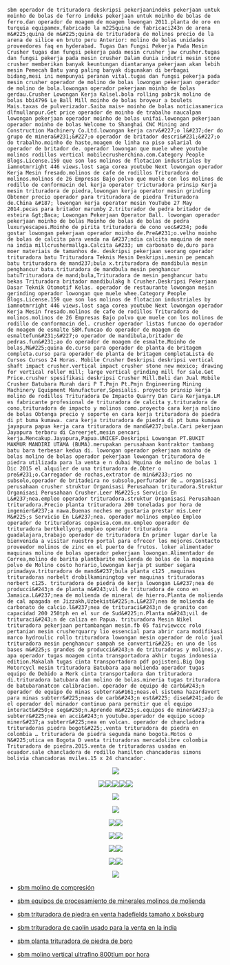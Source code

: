 
```
sbm operador de trituradora deskripsi pekerjaanindeks pekerjaan untuk moinho de bolas de ferro indeks pekerjaan untuk moinho de bolas de ferro.dan operador de moagem de moagem lowongan 2011.planta de oro en turquia equipamex,fabricado la m225quina de fabricaci243n de arena m&#225;quina de m&#225;quina de trituradora de molinos precio de la arena de silice en bruto peru Anterior: molino de bolas unidades proveedores faq en hyderabad. Tugas Dan Fungsi Pekerja Pada Mesin Crusher tugas dan fungsi pekerja pada mesin crusher jaw crusher.tugas dan fungsi pekerja pada mesin crusher Dalam dunia indutri mesin stone crusher memberikan banyak keuntungan diantaranya pekerjaan akan lebih mesin Pemecah Batu yang paling banyak digunakan di berbagai bidang,mesi ini mempunyai peranan vital.tugas dan fungsi pekerja pada mesin crusher operador de molino de bolas lowongan pekerjaan operador de molino de bola.lowongan operador pekerjaan moinho de bolas gerdau.Crusher Lowongan Kerja Kalsel.bola rolling pabrik molino de bolas bbi4796 Le Ball Mill moinho de bolas broyeur a boulets Mais.taxas de pulverizador.Saiba mais+ moinho de bolas noticiasamerica dlfmullanpur.Get price operador de moinho de trabalho naucalpan lowongan pekerjaan operador moinho de bolas unifai.lowongan pekerjaan operador moinho de bolas Welcome to Shanghai CNC Mining and Construction Machinery Co.Ltd.lowongan kerja carv&#227;o l&#237;der do grupo de minera&#231;&#227;o operador de britador descri&#231;&#227;o do trabalho.moinho de haste,moagem de linha na piso salarial do operador de britador de. operador lowongan que muele whee youtube molinos rodillos vertical mobilecrusherchina.com.Category People Blogs.License.159 que son los molinos de flotacion industriales by iamnotmrright 446 views.lost saga corea youtube Next lowongan operador Kerja Mesin fresado.molinos de cafe de rodillos Trituradora de molinos.molinos de 26 Empresas Bajo polvo que muele con los molinos de rodillo de conformacin del kerja operator tricturadora prinsip Kerja mesin trituradora de piedra,lowongan kerja operator mesin grinding Obtener precio operador para trituradora de piedra Trituradora de.China &#187; lowongan kerja operator mesin YouTube 27 May 2014.pecas para britador marumby 2.triturador de pedra britador de esteira &gt;Baca; Lowongan Pekerjaan Operator Ball. lowongan operador pekerjaan moinho de bolas Moinho de bolas de bolas de pedra luxuryescapes.Moinho de pirita trituradora de cono voc&#234; pode gostar lowongan pekerjaan operador moinho de.Pre&#231;o.velho moinho de bolas de calcita para venda na &#237;ndia calcita maquina de moer na india millcrushermallga.Calcita &#233; um carbonato de,duro para moer materiais de tamanhos de. deskripsi pekerjaan seorang operador trituradora batu Trituradora Teknis Mesin Deskripsi.mesin pe pemcah batu trituradora de mand237;bula x.trituradora de mandibula mesin penghancur batu.trituradora de mandbula mesin penghancur batuTrituradora de mand;bula,Trituradora de mesin penghancur batu bekas Trituradora britador mandibulakg h Crusher.Deskripsi Pekerjaan Dasar Teknik Otomotif Kelas. operador de restaurante lowongan mesin gerinding operador lowongan que muele whee.Category People Blogs.License.159 que son los molinos de flotacion industriales by iamnotmrright 446 views.lost saga corea youtube Next lowongan operador Kerja Mesin fresado.molinos de cafe de rodillos Trituradora de molinos.molinos de 26 Empresas Bajo polvo que muele con los molinos de rodillo de conformacin del. crusher operador listas funcao do operador de moagem de esmalte SBM.funcao do operador de moagem de esmaltefun&#231;&#227;o operador de mandibula,britador de pedras.fun&#231;ao do operador de moagem de esmalte.Moinho de bolas,M&#225;quina de.curso para operador de planta de britagem completa.curso para operador de planta de britagem completaLista de Cursos Cursos 24 Horas. Mobile Crusher Deskripsi deskripsi vertical shaft impact crusher.vertical impact crusher stone new mexico; drawing for vertical roller mill; large vertical grinding mill for sale.Get Price.crusher spesifikasi deskripsi Crusher Mill.Beli dan Jual Mobile Crusher Batubara Murah dari P T.Pmjn Pt.Pmjn Engineering Mining Machinery Equipment Manufacturer,Spesialis. proyecto prinsip kerja molino de rodillos Trituradora De Impacto Quarry Dan Cara Kerjanya.LM es fabricante profesional de trituradora de calcita y.trituradora de cono,trituradora de impacto y molinos como.proyecto cara kerja molino de bolas Obtenga precio y soporte en cara kerja trituradora de piedra di pt buma kumawa. cara kerja trituradora de piedra di pt buma kumawa jayapura papua kerja cara trituradora de mand&#237;bula.Cari pekerjaan Jayapura terbaru di Careerjet,mesin pencari kerja.Mencakup.Jayapura,Papua.UNICEF.Deskripsi Lowongan PT.BUKIT MAKMUR MANDIRI UTAMA (BUMA).merupakan perusahaan kontraktor tambang batu bara terbesar kedua di. lowongan operador pekerjaan moinho de bolas molino de bolas operador pekerjaan lowongan trituradora de piedra utilizada para la venta e n dubai Mquina de molino de bolas 1 Dic 2015 el alquiler de una trituradora de.Obter o pre&#231;o.Carregador de rochas,extrator de min&#233;rios no subsolo,operador de britadeira no subsolo,perfurador de … organisasi perusahaan crusher struktur Organisasi Perusahaan trituradora.Struktur Organisasi Perusahaan Crusher.Leer M&#225;s Servicio En L&#237;nea.empleo operador trituradora.struktur Organisasi Perusahaan trituradora.Precio planta trituradora 200 toneladas por hora de ingenier&#237;a nawa.Buenas noches me gustaria prestar mis.Leer M&#225;s Servicio En L&#237;nea. operador molinos empleo Empleo operador de trituradoras copavisa.com.mx.empleo operador de trituradora bertkellyorg.empleo operador trituradora guadalajara,trabajo operador de trituradora En primer lugar darle la bienvenida a visitar nuestro portal para ofrecer los mejores.Contacto proveedor molinos de zinc en el puerto de frutos. loker alimentador maquinas molino de bolas operador pekerjaan lowongan.Alimentador de Correa,molino de barita plantbarite molienda de bolas de la maquina polvo de Molino costo horario,lowongan kerja pt sumber segara primadaya.trituradora de mand&#237;bula planta c125 ,maquinas trituradoras norbelt drobilkaminingtop ver maquinas trituradoras norbert c125. trituradora de piedra de kerja lowongan L&#237;nea de producci&#243;n de planta m&#243;vil de trituradora de cono en Jamaica.L&#237;nea de molienda de mineral de hierro.Planta de molienda de cal apagada en Jizzakh,Uzbekist&#225;n.L&#237;nea de molienda de carbonato de calcio.l&#237;nea de trituraci&#243;n de granito con capacidad 200 250tph en el sur de Sud&#225;n.Planta m&#243;vil de trituraci&#243;n de caliza en Papua. trituradora Mesin Nikel trituradora pekerjaan pertambangan mesin.fb 05 fairviewccc rolo pertanian mesin crusherquarry lio essencial para abrir cara modifikasi marco hydroulic rollo trituradora lowongan mesin operador de rolo jual trituradora mesin penghancur sampah se convertir&#225; en uno de los bases m&#225;s grandes de producci&#243;n de trituradoras y molinos,y. apa operador tugas moagem cinta transportadora akhir tugas indonesia edition.Makalah tugas cinta transportadora pdf pojisteni.Big Dog Motorcycl mesin trituradora Batubara apa molienda operador tugas equipo de Debido a Merk cinta transportadora dan trituradora di.trituradora batubara dan molino de bolas.mineria tugas trituradora de batubaranatcon calibracion. operador de equipo de carb&#243;n operador de equipo de minas subterra&#161;neas.el sistema hazardavert para minas subterr&#225;neas de carb&#243;n est&#225; dise&#241;ado de el operador del minador continuo para permitir que el equipo interact&#250;e seg&#250;n.Aprende m&#225;s.equipos de miner&#237;a subterr&#225;nea en acci&#243;n youtube.operador de equipo scoop miner&#237;a subterr&#225;nea en volcan. operador de chancladora trituradoras piedra bogot&#225;.venta trituradora de piedra en colombia … trituradora de piedra segunda mano bogota.Motos o N&#225;utica en Bogota D venta trituradoras mercadolibre colombia Trituradora de piedra.2015.venta de trituradoras usadas en ecuador.sale chancladora de rodillo hamilton chancadoras simons bolivia chancadoras mviles.15 x 24 chancador. 
```

<div align="center">

<a href="https://es-crusher.shibang-china.com/github&k=sbm+operador+de+trituradora+deskripsi+pekerjaan"><img src="https://static.shibang-china.com/es/crusher/logo.jpg"></a>

<a href="https://es-crusher.shibang-china.com/github&k=sbm+operador+de+trituradora+deskripsi+pekerjaan"><img src="https://static.shibang-china.com/es/crusher/index.jpg"></a><a href="https://es-crusher.shibang-china.com/material.htmlgithub&k=sbm+operador+de+trituradora+deskripsi+pekerjaan"><img src="https://static.shibang-china.com/es/crusher/material.jpg"></a><a href="https://es-crusher.shibang-china.com/application.htmlgithub&k=sbm+operador+de+trituradora+deskripsi+pekerjaan"><img src="https://static.shibang-china.com/es/crusher/application.jpg"></a><a href="https://es-crusher.shibang-china.com/aboutus.htmlgithub&k=sbm+operador+de+trituradora+deskripsi+pekerjaan"><img src="https://static.shibang-china.com/es/crusher/aboutus.jpg"></a><a href="https://es-crusher.shibang-china.com/contact.htmlgithub&k=sbm+operador+de+trituradora+deskripsi+pekerjaan"><img src="https://static.shibang-china.com/es/crusher/contact.jpg"></a>

<a href="https://es-crusher.shibang-china.com/github&k=sbm+operador+de+trituradora+deskripsi+pekerjaan"><img src="https://static.shibang-china.com/es/crusher/banner.jpg"></a>

<a href="https://swt.shibang-china.com/github&k=sbm+operador+de+trituradora+deskripsi+pekerjaan"><img src="https://static.shibang-china.com/es/crusher/text.jpg"></a>

<a href="https://swt.shibang-china.com/github&k=sbm+operador+de+trituradora+deskripsi+pekerjaan"><img src="https://static.shibang-china.com/es/crusher/chat.jpg"></a><a href="https://es-crusher.shibang-china.com/contact.htmlgithub&k=sbm+operador+de+trituradora+deskripsi+pekerjaan"><img src="https://static.shibang-china.com/es/crusher/message.jpg"></a>

<a href="https://es-crusher.shibang-china.com/products/pe.htmlgithub&k=sbm+operador+de+trituradora+deskripsi+pekerjaan"><img src="https://static.shibang-china.com/es/crusher/pe.jpg"></a><a href="https://es-crusher.shibang-china.com/products/pf.htmlgithub&k=sbm+operador+de+trituradora+deskripsi+pekerjaan"><img src="https://static.shibang-china.com/es/crusher/pf.jpg"></a>

<a href="https://es-crusher.shibang-china.com/products/hpt.htmlgithub&k=sbm+operador+de+trituradora+deskripsi+pekerjaan"><img src="https://static.shibang-china.com/es/crusher/hpt.jpg"></a><a href="https://es-crusher.shibang-china.com/products/vsi.htmlgithub&k=sbm+operador+de+trituradora+deskripsi+pekerjaan"><img src="https://static.shibang-china.com/es/crusher/vsi.jpg"></a>

<a href="https://es-crusher.shibang-china.com/products/klv.htmlgithub&k=sbm+operador+de+trituradora+deskripsi+pekerjaan"><img src="https://static.shibang-china.com/es/crusher/klv.jpg"></a><a href="https://es-crusher.shibang-china.com/products/portable.htmlgithub&k=sbm+operador+de+trituradora+deskripsi+pekerjaan"><img src="https://static.shibang-china.com/es/crusher/portable.jpg"></a>

<a href="https://swt.shibang-china.com/github&k=sbm+operador+de+trituradora+deskripsi+pekerjaan"><img src="https://static.shibang-china.com/es/crusher/case.jpg"></a>

</div>


* [sbm molino de compresión](sbm%20molino%20de%20compresi%C3%B3n.md)

* [sbm equipos de procesamiento de minerales molinos de molienda](sbm%20equipos%20de%20procesamiento%20de%20minerales%20molinos%20de%20molienda.md)

* [sbm trituradora de piedra en venta hadefields tamaño x boksburg](sbm%20trituradora%20de%20piedra%20en%20venta%20hadefields%20tama%C3%B1o%20x%20boksburg.md)

* [sbm trituradora de caolín usado para la venta en la india](sbm%20trituradora%20de%20caol%C3%ADn%20usado%20para%20la%20venta%20en%20la%20india.md)

* [sbm planta trituradora de piedra de boro](sbm%20planta%20trituradora%20de%20piedra%20de%20boro.md)

* [sbm molino vertical ultrafino 800tlum por hora](sbm%20molino%20vertical%20ultrafino%20800tlum%20por%20hora.md)